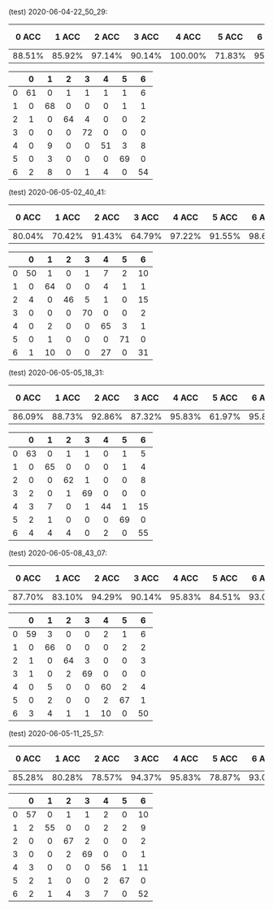 (test) 2020-06-04-22_50_29:

|0 ACC|1 ACC|2 ACC|3 ACC|4 ACC|5 ACC|6 ACC|Aver Acc|
|:---:|:---:|:---:|:---:|:---:|:---:|:---:|:--:|
|88.51%|85.92%|97.14%|90.14%|100.00%|71.83%|95.83%|78.26%|

| |0|1|2|3|4|5|6|
|:---:|:---:|:---:|:---:|:---:|:---:|:---:|:---:|
|0|61|0|1|1|1|1|6|
|1|0|68|0|0|0|1|1|
|2|1|0|64|4|0|0|2|
|3|0|0|0|72|0|0|0|
|4|0|9|0|0|51|3|8|
|5|0|3|0|0|0|69|0|
|6|2|8|0|1|4|0|54|
(test) 2020-06-05-02_40_41:

|0 ACC|1 ACC|2 ACC|3 ACC|4 ACC|5 ACC|6 ACC|Aver Acc|
|:---:|:---:|:---:|:---:|:---:|:---:|:---:|:--:|
|80.04%|70.42%|91.43%|64.79%|97.22%|91.55%|98.61%|44.93%|

| |0|1|2|3|4|5|6|
|:---:|:---:|:---:|:---:|:---:|:---:|:---:|:---:|
|0|50|1|0|1|7|2|10|
|1|0|64|0|0|4|1|1|
|2|4|0|46|5|1|0|15|
|3|0|0|0|70|0|0|2|
|4|0|2|0|0|65|3|1|
|5|0|1|0|0|0|71|0|
|6|1|10|0|0|27|0|31|
(test) 2020-06-05-05_18_31:

|0 ACC|1 ACC|2 ACC|3 ACC|4 ACC|5 ACC|6 ACC|Aver Acc|
|:---:|:---:|:---:|:---:|:---:|:---:|:---:|:--:|
|86.09%|88.73%|92.86%|87.32%|95.83%|61.97%|95.83%|79.71%|

| |0|1|2|3|4|5|6|
|:---:|:---:|:---:|:---:|:---:|:---:|:---:|:---:|
|0|63|0|1|1|0|1|5|
|1|0|65|0|0|0|1|4|
|2|0|0|62|1|0|0|8|
|3|2|0|1|69|0|0|0|
|4|3|7|0|1|44|1|15|
|5|2|1|0|0|0|69|0|
|6|4|4|4|0|2|0|55|
(test) 2020-06-05-08_43_07:

|0 ACC|1 ACC|2 ACC|3 ACC|4 ACC|5 ACC|6 ACC|Aver Acc|
|:---:|:---:|:---:|:---:|:---:|:---:|:---:|:--:|
|87.70%|83.10%|94.29%|90.14%|95.83%|84.51%|93.06%|72.46%|

| |0|1|2|3|4|5|6|
|:---:|:---:|:---:|:---:|:---:|:---:|:---:|:---:|
|0|59|3|0|0|2|1|6|
|1|0|66|0|0|0|2|2|
|2|1|0|64|3|0|0|3|
|3|1|0|2|69|0|0|0|
|4|0|5|0|0|60|2|4|
|5|0|2|0|0|2|67|1|
|6|3|4|1|1|10|0|50|
(test) 2020-06-05-11_25_57:

|0 ACC|1 ACC|2 ACC|3 ACC|4 ACC|5 ACC|6 ACC|Aver Acc|
|:---:|:---:|:---:|:---:|:---:|:---:|:---:|:--:|
|85.28%|80.28%|78.57%|94.37%|95.83%|78.87%|93.06%|75.36%|

| |0|1|2|3|4|5|6|
|:---:|:---:|:---:|:---:|:---:|:---:|:---:|:---:|
|0|57|0|1|1|2|0|10|
|1|2|55|0|0|2|2|9|
|2|0|0|67|2|0|0|2|
|3|0|0|2|69|0|0|1|
|4|3|0|0|0|56|1|11|
|5|2|1|0|0|2|67|0|
|6|2|1|4|3|7|0|52|

